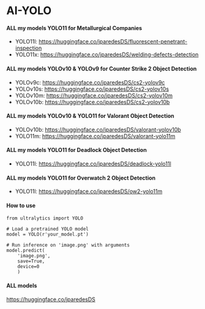 # AI-YOLO

#### ALL my models YOLO11 for Metallurgical Companies
- YOLO11l: https://huggingface.co/jparedesDS/fluorescent-penetrant-inspection
- YOLO11x: https://huggingface.co/jparedesDS/welding-defects-detection

#### ALL my models YOLOv10 & YOLOv9 for Counter Strike 2 Object Detection
- YOLOv9c: https://huggingface.co/jparedesDS/cs2-yolov9c
- YOLOv10s: https://huggingface.co/jparedesDS/cs2-yolov10s
- YOLOv10m: https://huggingface.co/jparedesDS/cs2-yolov10m
- YOLOv10b: https://huggingface.co/jparedesDS/cs2-yolov10b

#### ALL my models YOLOv10 & YOLO11 for Valorant Object Detection
- YOLOv10b: https://huggingface.co/jparedesDS/valorant-yolov10b
- YOLO11m: https://huggingface.co/jparedesDS/valorant-yolo11m
  
#### ALL my models YOLO11 for Deadlock Object Detection
- YOLO11l: https://huggingface.co/jparedesDS/deadlock-yolo11l

#### ALL my models YOLO11 for Overwatch 2 Object Detection
- YOLO11l: https://huggingface.co/jparedesDS/ow2-yolo11m

#### How to use
```
from ultralytics import YOLO

# Load a pretrained YOLO model
model = YOLO(r'your_model.pt')

# Run inference on 'image.png' with arguments
model.predict(
    'image.png',
    save=True,
    device=0
    )
```
#### ALL models
https://huggingface.co/jparedesDS
